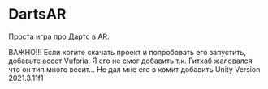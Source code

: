 # DartsAR
 Проста игра про Дартс в AR.
	
 ВАЖНО!!! 
 Если хотите скачать проект и попробовать его запустить, добавьте ассет Vuforia. Я его не смог добавить т.к. Гитхаб жаловался что он тип много весит... Не дал мне его в комит добавить
 Unity Version 2021.3.11f1

